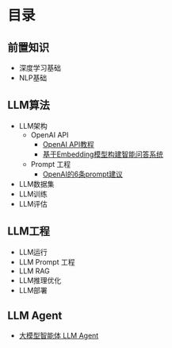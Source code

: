 # 目录
## 前置知识
* 深度学习基础
* NLP基础


## LLM算法
* LLM架构
  * OpenAI API
    - [OpenAI API教程](LLM-Structure/OpenAI%20API教程.md)
    - [基于Embedding模型构建智能问答系统](LLM-Structure/基于Embedding模型构建智能问答系统.md)
  * Prompt 工程
    - [OpenAI的6条prompt建议](LLM-Structure/OpenAI的6条prompt建议.md)
* LLM数据集
* LLM训练
* LLM评估


## LLM工程
* LLM运行
* LLM Prompt 工程
* LLM RAG
* LLM推理优化
* LLM部署

## LLM Agent
- [大模型智能体 LLM Agent](https://zhuanlan.zhihu.com/p/658808853)
